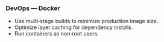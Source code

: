 ### DevOps — Docker
- Use multi‑stage builds to minimize production image size.
- Optimize layer caching for dependency installs.
- Run containers as non‑root users.